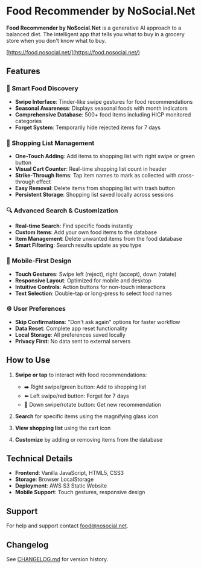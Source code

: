 # Food Recommender by NoSocial.Net

**Food Recommender by NoSocial.Net** is a generative AI approach to a balanced diet. The intelligent app that tells you what to buy in a grocery store when you don't know what to buy.

[https://food.nosocial.net/](https://food.nosocial.net/)

## Features

### 🍎 Smart Food Discovery
- **Swipe Interface**: Tinder-like swipe gestures for food recommendations
- **Seasonal Awareness**: Displays seasonal foods with month indicators
- **Comprehensive Database**: 500+ food items including HICP monitored categories
- **Forget System**: Temporarily hide rejected items for 7 days

### 🛒 Shopping List Management
- **One-Touch Adding**: Add items to shopping list with right swipe or green button
- **Visual Cart Counter**: Real-time shopping list count in header
- **Strike-Through Items**: Tap item names to mark as collected with cross-through effect
- **Easy Removal**: Delete items from shopping list with trash button
- **Persistent Storage**: Shopping list saved locally across sessions

### 🔍 Advanced Search & Customization
- **Real-time Search**: Find specific foods instantly
- **Custom Items**: Add your own food items to the database
- **Item Management**: Delete unwanted items from the food database
- **Smart Filtering**: Search results update as you type

### 📱 Mobile-First Design
- **Touch Gestures**: Swipe left (reject), right (accept), down (rotate)
- **Responsive Layout**: Optimized for mobile and desktop
- **Intuitive Controls**: Action buttons for non-touch interactions
- **Text Selection**: Double-tap or long-press to select food names

### ⚙️ User Preferences
- **Skip Confirmations**: "Don't ask again" options for faster workflow
- **Data Reset**: Complete app reset functionality
- **Local Storage**: All preferences saved locally
- **Privacy First**: No data sent to external servers

## How to Use

1. **Swipe or tap** to interact with food recommendations:
   - ➡️ Right swipe/green button: Add to shopping list
   - ⬅️ Left swipe/red button: Forget for 7 days
   - 🔄 Down swipe/rotate button: Get new recommendation

2. **Search** for specific items using the magnifying glass icon

3. **View shopping list** using the cart icon

4. **Customize** by adding or removing items from the database

## Technical Details

- **Frontend**: Vanilla JavaScript, HTML5, CSS3
- **Storage**: Browser LocalStorage
- **Deployment**: AWS S3 Static Website
- **Mobile Support**: Touch gestures, responsive design

## Support
For help and support contact [food@nosocial.net](mailto:food@nosocial.net).

## Changelog
See [CHANGELOG.md](CHANGELOG.md) for version history.
